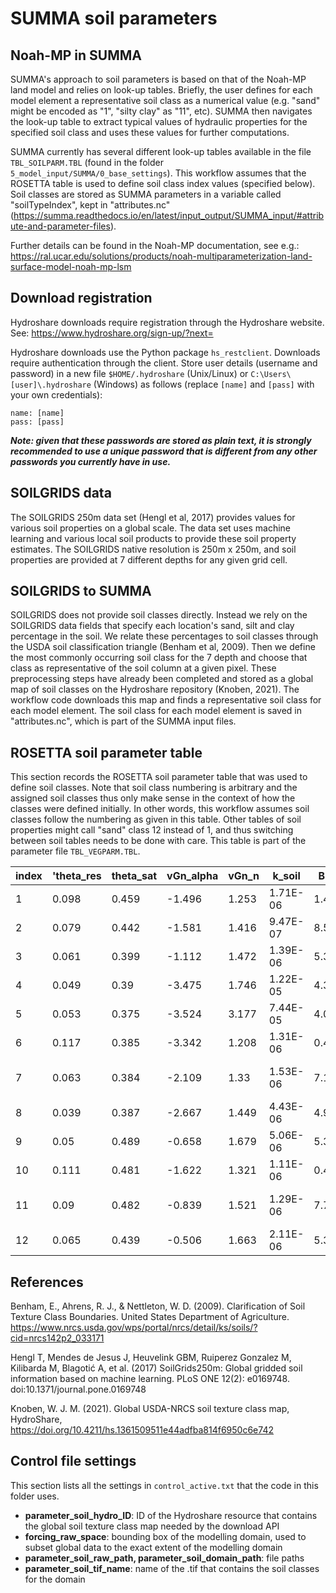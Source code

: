 ﻿# SUMMA soil parameters
## Noah-MP in SUMMA
SUMMA's approach to soil parameters is based on that of the Noah-MP land model and relies on look-up tables. Briefly, the user defines for each model element a representative soil class as a numerical value (e.g. "sand" might be encoded as "1", "silty clay" as "11", etc). SUMMA then navigates the look-up table to extract typical values of hydraulic properties for the specified soil class and uses these values for further computations. 

SUMMA currently has several different look-up tables available in the file `TBL_SOILPARM.TBL` (found in the folder `5_model_input/SUMMA/0_base_settings`). This workflow assumes that the ROSETTA table is used to define soil class index values (specified below). Soil classes are stored as SUMMA parameters in a variable called "soilTypeIndex", kept in "attributes.nc" (https://summa.readthedocs.io/en/latest/input_output/SUMMA_input/#attribute-and-parameter-files). 

Further details can be found in the Noah-MP documentation, see e.g.: https://ral.ucar.edu/solutions/products/noah-multiparameterization-land-surface-model-noah-mp-lsm


## Download registration
Hydroshare downloads require registration through the Hydroshare website. See: https://www.hydroshare.org/sign-up/?next=

Hydroshare downloads use the Python package `hs_restclient`. Downloads require authentication through the client. Store  user details (username and password) in a new file `$HOME/.hydroshare` (Unix/Linux) or `C:\Users\[user]\.hydroshare` (Windows) as follows (replace `[name]` and `[pass]` with your own credentials):

```
name: [name]
pass: [pass]
```

**_Note: given that these passwords are stored as plain text, it is strongly recommended to use a unique password that is different from any other passwords you currently have in use._**


## SOILGRIDS data
The SOILGRIDS 250m data set (Hengl et al, 2017) provides values for various soil properties on a global scale. The data set uses machine learning and various local soil products to provide these soil property estimates. The SOILGRIDS native resolution is 250m x 250m, and soil properties are provided at 7 different depths for any given grid cell. 


## SOILGRIDS to SUMMA
SOILGRIDS does not provide soil classes directly. Instead we rely on the SOILGRIDS data fields that specify each location's sand, silt and clay percentage in the soil. We relate these percentages to soil classes through the USDA soil classification triangle (Benham et al, 2009). Then we define the most commonly occurring soil class for the 7 depth and choose that class as representative of the soil column at a given pixel. These preprocessing steps have already been completed and stored as a global map of soil classes on the Hydroshare repository (Knoben, 2021). The workflow code downloads this map and finds a representative soil class for each model element. The soil class for each model element is saved in "attributes.nc", which is part of the SUMMA input files.


## ROSETTA soil parameter table
This section records the ROSETTA soil parameter table that was used to define soil classes. Note that soil class numbering is arbitrary and the assigned soil classes thus only make sense in the context of how the classes were defined initially. In other words, this workflow assumes soil classes follow the numbering as given in this table. Other tables of soil properties might call "sand" class 12 instead of 1, and thus switching between soil tables needs to be done with care. This table is part of the parameter file `TBL_VEGPARM.TBL`.

| index | 'theta_res | theta_sat | vGn_alpha | vGn_n | k_soil   | BB   | DRYSMC | HC   | MAXSMC | REFSMC | SATPSI | SATDK    | SATDW    | WLTSMC | QTZ  | class           |
|-------|------------|-----------|-----------|-------|----------|------|--------|------|--------|--------|--------|----------|----------|--------|------|-----------------|
| 1     | 0.098      | 0.459     | -1.496    | 1.253 | 1.71E-06 | 1.4  | 0.068  | 1.09 | 0.482  | 0.412  | 0.405  | 1.28E-06 | 1.12E-05 | 0.286  | 0.25 | CLAY            |
| 2     | 0.079      | 0.442     | -1.581    | 1.416 | 9.47E-07 | 8.52 | 0.095  | 1.23 | 0.476  | 0.382  | 0.63   | 2.45E-06 | 1.13E-05 | 0.25   | 0.35 | CLAY LOAM       |
| 3     | 0.061      | 0.399     | -1.112    | 1.472 | 1.39E-06 | 5.39 | 0.078  | 1.21 | 0.451  | 0.329  | 0.478  | 6.95E-06 | 1.43E-05 | 0.155  | 0.4  | LOAM            |
| 4     | 0.049      | 0.39      | -3.475    | 1.746 | 1.22E-05 | 4.38 | 0.057  | 1.41 | 0.41   | 0.383  | 0.09   | 1.56E-04 | 5.14E-06 | 0.075  | 0.82 | LOAMY SAND      |
| 5     | 0.053      | 0.375     | -3.524    | 3.177 | 7.44E-05 | 4.05 | 0.045  | 1.47 | 0.395  | 0.236  | 0.121  | 1.76E-04 | 6.08E-07 | 0.068  | 0.92 | SAND            |
| 6     | 0.117      | 0.385     | -3.342    | 1.208 | 1.31E-06 | 0.4  | 0.1    | 1.18 | 0.426  | 0.338  | 0.153  | 2.17E-06 | 1.87E-05 | 0.219  | 0.52 | SANDY CLAY      |
| 7     | 0.063      | 0.384     | -2.109    | 1.33  | 1.53E-06 | 7.12 | 0.1    | 1.18 | 0.42   | 0.314  | 0.299  | 6.30E-06 | 9.90E-06 | 0.175  | 0.6  | SANDY CLAY LOAM |
| 8     | 0.039      | 0.387     | -2.667    | 1.449 | 4.43E-06 | 4.9  | 0.065  | 1.34 | 0.435  | 0.383  | 0.218  | 3.47E-05 | 8.05E-06 | 0.114  | 0.6  | SANDY LOAM      |
| 9     | 0.05       | 0.489     | -0.658    | 1.679 | 5.06E-06 | 5.3  | 0.034  | 1.27 | 0.485  | 0.383  | 0.786  | 7.20E-06 | 2.39E-05 | 0.179  | 0.1  | SILT            |
| 10    | 0.111      | 0.481     | -1.622    | 1.321 | 1.11E-06 | 0.4  | 0.07   | 1.15 | 0.492  | 0.404  | 0.49   | 1.03E-06 | 9.64E-06 | 0.283  | 0.1  | SILTY CLAY      |
| 11    | 0.09       | 0.482     | -0.839    | 1.521 | 1.29E-06 | 7.75 | 0.089  | 1.32 | 0.477  | 0.387  | 0.356  | 1.70E-06 | 2.37E-05 | 0.218  | 0.1  | SILTY CLAY LOAM |
| 12    | 0.065      | 0.439     | -0.506    | 1.663 | 2.11E-06 | 5.3  | 0.067  | 1.27 | 0.485  | 0.36   | 0.786  | 7.20E-06 | 2.39E-05 | 0.179  | 0.25 | SILT LOAM       |

## References
Benham, E., Ahrens, R. J., & Nettleton, W. D. (2009). Clarification of Soil Texture Class Boundaries. United States Department of Agriculture. https://www.nrcs.usda.gov/wps/portal/nrcs/detail/ks/soils/?cid=nrcs142p2_033171

Hengl T, Mendes de Jesus J, Heuvelink GBM, Ruiperez Gonzalez M, Kilibarda M, Blagotić A, et al. (2017) SoilGrids250m: Global gridded soil information based on machine learning. PLoS ONE 12(2): e0169748. doi:10.1371/journal.pone.0169748

Knoben, W. J. M. (2021). Global USDA-NRCS soil texture class map, HydroShare, https://doi.org/10.4211/hs.1361509511e44adfba814f6950c6e742 	


## Control file settings
This section lists all the settings in `control_active.txt` that the code in this folder uses.
- **parameter_soil_hydro_ID**: ID of the Hydroshare resource that contains the global soil texture class map needed by the download API
- **forcing_raw_space**: bounding box of the modelling domain, used to subset global data to the exact extent of the modelling domain
- **parameter_soil_raw_path, parameter_soil_domain_path**: file paths 
- **parameter_soil_tif_name**: name of the .tif that contains the soil classes for the domain